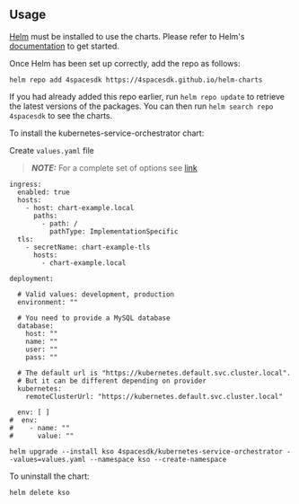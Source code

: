 ## Usage

[Helm](https://helm.sh) must be installed to use the charts.  Please refer to
Helm's [documentation](https://helm.sh/docs) to get started.

Once Helm has been set up correctly, add the repo as follows:

```
helm repo add 4spacesdk https://4spacesdk.github.io/helm-charts
```

If you had already added this repo earlier, run `helm repo update` to retrieve
the latest versions of the packages.  You can then run `helm search repo
4spacesdk` to see the charts.

To install the kubernetes-service-orchestrator chart:

Create `values.yaml` file
> **_NOTE:_**  For a complete set of options see [link](https://github.com/4spacesdk/kubernetes-service-orchestrator/blob/main/charts/kso/values.yaml)


```
ingress:
  enabled: true
  hosts:
    - host: chart-example.local
      paths:
        - path: /
          pathType: ImplementationSpecific
  tls:
    - secretName: chart-example-tls
      hosts:
        - chart-example.local

deployment:

  # Valid values: development, production
  environment: ""

  # You need to provide a MySQL database
  database:
    host: ""
    name: ""
    user: ""
    pass: ""

  # The default url is "https://kubernetes.default.svc.cluster.local".
  # But it can be different depending on provider
  kubernetes:
    remoteClusterUrl: "https://kubernetes.default.svc.cluster.local"

  env: [ ]
#  env:
#    - name: ""
#      value: ""
```

```
helm upgrade --install kso 4spacesdk/kubernetes-service-orchestrator --values=values.yaml --namespace kso --create-namespace
```

To uninstall the chart:
```
helm delete kso
```
